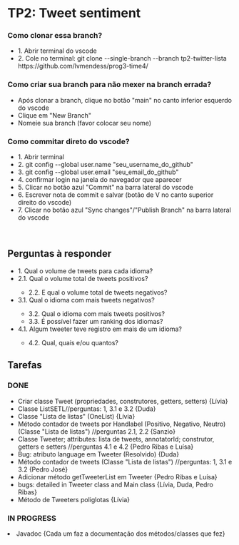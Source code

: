 <h1>TP2: Tweet sentiment</h1>
<h3>Como clonar essa branch?</h3>
<ul>
  <li>1. Abrir terminal do vscode</li>
  <li>2. Cole no terminal: git clone --single-branch --branch tp2-twitter-lista https://github.com/lvmendess/prog3-time4/</li>
</ul>
<h3>Como criar sua branch para não mexer na branch errada?</h3>
<ul>
  <li>Após clonar a branch, clique no botão "main" no canto inferior esquerdo do vscode</li>
  <li>Clique em "New Branch"</li>
  <li>Nomeie sua branch (favor colocar seu nome)</li>
</ul>
<h3>Como commitar direto do vscode?</h3>
<ul>
  <li>1. Abrir terminal</li>
  <li>2. git config --global user.name "seu_username_do_github"</li>
  <li>3. git config --global user.email "seu_email_do_github"</li>
  <li>4. confirmar login na janela do navegador que aparecer</li>
  <li>5. Clicar no botão azul "Commit" na barra lateral do vscode</li>
  <li>6. Escrever nota de commit e salvar (botão de V no canto superior direito do vscode)</li>
  <li>7. Clicar no botão azul "Sync changes"/"Publish Branch" na barra lateral do vscode</li>
</ul>
</br>
<h2>Perguntas à responder</h2>
<ul>
  <li>1. Qual o volume de tweets para cada idioma?</li>
  <li>2.1. Qual o volume total de tweets positivos?</li>
    <ul><li>2.2. E qual o volume total de tweets negativos?</li></ul>
  <li>3.1. Qual o idioma com mais tweets negativos?</li>
    <ul>
      <li>3.2. Qual o idioma com mais tweets positivos?</li>
      <li>3.3. É possível fazer um ranking dos idiomas?</li>
    </ul>
  <li>4.1. Algum tweeter teve registro em mais de um idioma?</li>
    <ul><li>4.2. Qual, quais e/ou quantos?</li></ul>
</ul>
<h2>Tarefas</h2>
<h3>DONE</h3>
<ul>
  <li>Criar classe Tweet (propriedades, construtores, getters, setters) {Lívia}</li>
  <li>Classe ListSETL//perguntas: 1, 3.1 e 3.2 {Duda}</li>
  <li>Classe "Lista de listas" (OneList) {Lívia}</li>
  <li>Método contador de tweets por Handlabel (Positivo, Negativo, Neutro) (Classe "Lista de listas") //perguntas 2.1, 2.2 {Sanzio}</li>
  <li>Classe Tweeter; attributes: lista de tweets, annotatorId; construtor, getters e setters //perguntas 4.1 e 4.2 {Pedro Ribas e Luísa}</li>
  <li>Bug: atributo language em Tweeter (Resolvido) {Duda}</li>
  <li>Método contador de tweets (Classe "Lista de listas") //perguntas: 1, 3.1 e 3.2 {Pedro José}</li>
  <li>Adicionar método getTweeterList em Tweeter {Pedro Ribas e Luísa}</li>
  <li>bugs: detailed in Tweeter class and Main class {Lívia, Duda, Pedro Ribas}</li>
  <li>Método de Tweeters poliglotas {Lívia}</li>
</ul>
<h3>IN PROGRESS</h3>
  <li>Javadoc {Cada um faz a documentação dos métodos/classes que fez}</li>
